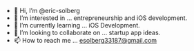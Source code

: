 - 👋 Hi, I’m @eric-solberg
- 👀 I’m interested in ... entrepreneurship and iOS development.
- 🌱 I’m currently learning ... iOS Development.
- 💞️ I’m looking to collaborate on ... startup app ideas.
- 📫 How to reach me ... esolberg33187@gmail.com

<!---
eric-solberg/eric-solberg is a ✨ special ✨ repository because its `README.md` (this file) appears on your GitHub profile.
You can click the Preview link to take a look at your changes.
--->
